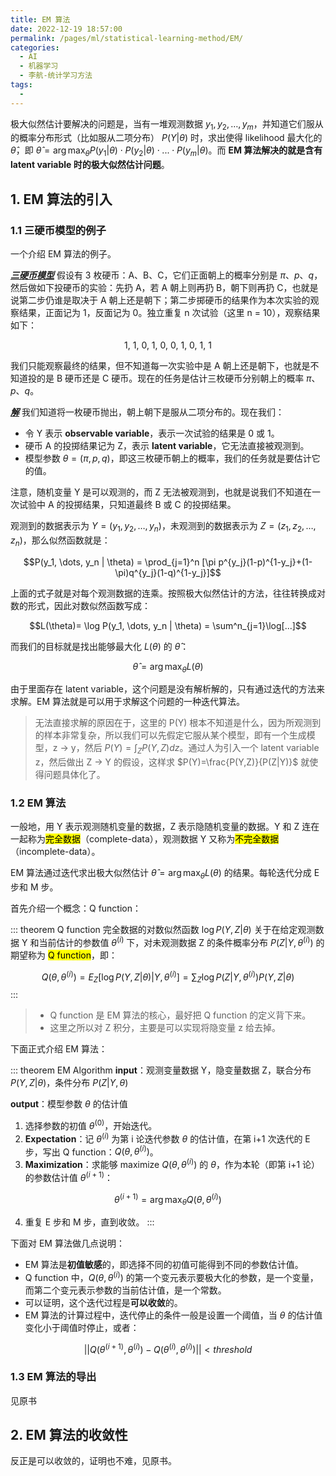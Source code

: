 ```yaml
---
title: EM 算法
date: 2022-12-19 18:57:00
permalink: /pages/ml/statistical-learning-method/EM/
categories:
  - AI
  - 机器学习
  - 李航-统计学习方法
tags:
  - 
---
```


极大似然估计要解决的问题是，当有一堆观测数据 $y_1, y_2, \dots, y_m$，并知道它们服从的概率分布形式（比如服从二项分布） $P(Y|\theta)$ 时，求出使得 likelihood 最大化的 $\hat{\theta}$，即 $\hat{\theta} = \arg\max_\theta P(y_1|\theta) \cdot P(y_2|\theta) \cdot ... \cdot P(y_m|\theta)$。而 **EM 算法解决的就是含有 latent variable 时的极大似然估计问题**。

## 1. EM 算法的引入

### 1.1 三硬币模型的例子

一个介绍 EM 算法的例子。

***<u>三硬币模型</u>***	假设有 3 枚硬币：A、B、C，它们正面朝上的概率分别是 $\pi、p、q$，然后做如下投硬币的实验：先扔 A，若 A 朝上则再扔 B，朝下则再扔 C，也就是说第二步仍谁是取决于 A 朝上还是朝下；第二步掷硬币的结果作为本次实验的观察结果，正面记为 1，反面记为 0。独立重复 n 次试验（这里 n = 10），观察结果如下：

<center>1, 1, 0, 1, 0, 0, 1, 0, 1, 1</center>

我们只能观察最终的结果，但不知道每一次实验中是 A 朝上还是朝下，也就是不知道投的是 B 硬币还是 C 硬币。现在的任务是估计三枚硬币分别朝上的概率 $\pi、p、q$。

***<u>解</u>***	我们知道将一枚硬币抛出，朝上朝下是服从二项分布的。现在我们：

+ 令 Y 表示 **observable variable**，表示一次试验的结果是 0 或 1。
+ 硬币 A 的投掷结果记为 Z，表示 **latent variable**，它无法直接被观测到。
+ 模型参数 $\theta = (\pi, p, q)$，即这三枚硬币朝上的概率，我们的任务就是要估计它的值。

注意，随机变量 Y 是可以观测的，而 Z 无法被观测到，也就是说我们不知道在一次试验中 A 的投掷结果，只知道最终 B 或 C 的投掷结果。

 观测到的数据表示为 $Y = (y_1, y_2, \dots, y_n)$，未观测到的数据表示为 $Z = (z_1, z_2, \dots, z_n)$，那么似然函数就是：

$$P(y_1, \dots, y_n | \theta) = \prod_{j=1}^n [\pi p^{y_j}(1-p)^{1-y_j}+(1-\pi)q^{y_j}(1-q)^{1-y_j}]$$

上面的式子就是对每个观测数据的连乘。按照极大似然估计的方法，往往转换成对数的形式，因此对数似然函数写成：

$$L(\theta)= \log P(y_1, \dots, y_n | \theta) = \sum^n_{j=1}\log[...]$$

而我们的目标就是找出能够最大化 $L(\theta)$ 的 $\hat{\theta}$：

$$\hat{\theta} = \arg \max_\theta L(\theta)$$

由于里面存在 latent variable，这个问题是没有解析解的，只有通过迭代的方法来求解。EM 算法就是可以用于求解这个问题的一种迭代算法。

> 无法直接求解的原因在于，这里的 P(Y) 根本不知道是什么，因为所观测到的样本非常复杂，所以我们可以先假定它服从某个模型，即有一个生成模型，z -> y，然后 $P(Y)=\int_Z P(Y,Z)dz$。通过人为引入一个 latent variable z，然后做出 Z -> Y 的假设，这样求 $P(Y)=\frac{P(Y,Z)}{P(Z|Y)}$ 就使得问题具体化了。

### 1.2 EM 算法

一般地，用 Y 表示观测随机变量的数据，Z 表示隐随机变量的数据。Y 和 Z 连在一起称为<mark>完全数据</mark>（complete-data），观测数据 Y 又称为<mark>不完全数据</mark>（incomplete-data）。

EM 算法通过迭代求出极大似然估计 $\hat{\theta} = \arg \max_\theta L(\theta)$ 的结果。每轮迭代分成 E 步和 M 步。

首先介绍一个概念：Q function：

::: theorem Q function
完全数据的对数似然函数 $\log P(Y,Z|\theta)$ 关于在给定观测数据 Y 和当前估计的参数值 $\theta^{(i)}$ 下，对未观测数据 Z 的条件概率分布 $P(Z|Y, \theta^{(i)})$ 的期望称为 <mark>Q function</mark>，即：

$$Q(\theta, \theta^{(i)}) = E_Z [\log P(Y,Z|\theta)|Y, \theta^{(i)}]= \sum_Z \log P(Z|Y, \theta^{(i)}) P(Y,Z|\theta)$$
:::

> + Q function 是 EM 算法的核心，最好把 Q function 的定义背下来。
> + 这里之所以对 Z 积分，主要是可以实现将隐变量 z 给去掉。

下面正式介绍 EM 算法：

::: theorem EM Algorithm
**input**：观测变量数据 Y，隐变量数据 Z，联合分布 $P(Y,Z|\theta)$，条件分布 $P(Z|Y,\theta)$

**output**：模型参数 $\theta$ 的估计值

1. 选择参数的初值 $\theta^{(0)}$，开始迭代。
2. **Expectation**：记 $\theta^{(i)}$ 为第 i 论迭代参数 $\theta$ 的估计值，在第 i+1 次迭代的 E 步，写出 Q function：$Q(\theta, \theta^{(i)})$。
3. **Maximization**：求能够 maximize $Q(\theta, \theta^{(i)})$ 的 $\theta$，作为本轮（即第 i+1 论）的参数估计值 $\theta^{(i+1)}$：

$$\theta^{(i+1)}=\arg\max_\theta Q(\theta, \theta^{(i)})$$

4. 重复 E 步和 M 步，直到收敛。
:::

下面对 EM 算法做几点说明：

+ EM 算法是**初值敏感**的，即选择不同的初值可能得到不同的参数估计值。
+ Q function 中，$Q(\theta, \theta^{(i)})$ 的第一个变元表示要极大化的参数，是一个变量，而第二个变元表示参数的当前估计值，是一个常数。
+ 可以证明，这个迭代过程是**可以收敛**的。
+ EM 算法的计算过程中，迭代停止的条件一般是设置一个阈值，当 $\theta$ 的估计值变化小于阈值时停止，或者：

$$||Q(\theta^{(i+1)}, \theta^{(i)}) - Q(\theta^{(i)}, \theta^{(i)})|| \lt threshold$$

### 1.3 EM 算法的导出

见原书

## 2. EM 算法的收敛性

反正是可以收敛的，证明也不难，见原书。